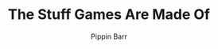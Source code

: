 ---
title: "The Stuff Games Are Made Of"
subtitle: ""
description: ""
layout: book
author: Pippin Barr
started: 2023-08-20
read: 2023-08-20
status: read
rating: 4
color: 
cover: the-stuff-games-are-made-of.jpg
pages: 184
link: 
---